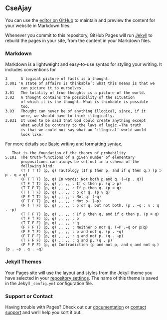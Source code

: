 ## CseAjay 

You can use the [editor on GitHub](https://github.com/cseajay/cseajay.github.io/edit/main/README.md) to maintain and preview the content for your website in Markdown files.

Whenever you commit to this repository, GitHub Pages will run [Jekyll](https://jekyllrb.com/) to rebuild the pages in your site, from the content in your Markdown files.

### Markdown

Markdown is a lightweight and easy-to-use syntax for styling your writing. It includes conventions for

```markdown
3      A logical picture of facts is a thought.
3.001 'A state of affairs is thinkable’: what this means is that we
       can picture it to ourselves.
3.01   The totality of true thoughts is a picture of the world.
3.02   A thought contains the possibility of the situation
       of which it is the thought. What is thinkable is possible
       too.
3.03   Thought can never be of anything illogical, since, if it
       were, we should have to think illogically.
3.031  It used to be said that God could create anything except
       what would be contrary to the laws of logic.—The truth
       is that we could not say what an ‘illogical’ world would
       look like.

```

For more details see [Basic writing and formatting syntax](https://docs.github.com/en/github/writing-on-github/getting-started-with-writing-and-formatting-on-github/basic-writing-and-formatting-syntax).

```Truth-functions can be arranged in series.
   That is the foundation of the theory of probability
5.101  The truth-functions of a given number of elementary
       propositions can always be set out in a schema of the
       following kind:
       (T T T T) (p, q) Tautology (If p then p, and if q then q.) (p ⊃ p . q ⊃ q)
       (F T T T) (p, q) In words: Not both p and q. (∼(p . q))
       (T F T T) (p, q) ,, ,, : If q then p. (q ⊃ p)
       (T T F T) (p, q) ,, ,, : If p then q. (p ⊃ q)
       (T T T F) (p, q) ,, ,, : p or q. (p v q)
       (F F T T) (p, q) ,, ,, : Not q. (∼q)
       (F T F T) (p, q) ,, ,, : Not p. (∼p)
       (F T T F) (p, q) ,, ,, : p or q, but not both. (p . ∼q : v : q . ∼p)
       (T F F T) (p, q) ,, ,, : If p then q, and if q then p. (p ≡ q)
       (T F T F) (p, q) ,, ,, : p
       (T T F F) (p, q) ,, ,, : q
       (F F F T) (p, q) ,, ,, : Neither p nor q. (∼P .~q or pq)
       (F F T F) (p, q) ,, ,, : p and not q. (p . ~q)
       (F T F F) (p, q) ,, ,, : q and not p. (q . ∼p)
       (T F F F) (p, q) ,, ,, : q and p. (q . p)
       (F F F F) (p, q) Contradiction (p and not p, and q and not q.) (p . ∼p . q . ∼q)

```

### Jekyll Themes

Your Pages site will use the layout and styles from the Jekyll theme you have selected in your [repository settings](https://github.com/cseajay/cseajay.github.io/settings/pages). The name of this theme is saved in the Jekyll `_config.yml` configuration file.

### Support or Contact

Having trouble with Pages? Check out our [documentation](https://docs.github.com/categories/github-pages-basics/) or [contact support](https://support.github.com/contact) and we’ll help you sort it out.
